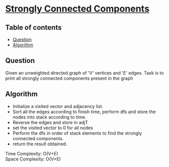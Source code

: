 # [Strongly Connected Components](https://www.codingninjas.com/studio/problems/strongly-connected-components-tarjan-s-algorithm_8230789?challengeSlug=striver-sde-challenge&leftPanelTab=0)

## Table of contents

- [Question](#question)
- [Algorithm](#algorithm)

## Question
Given an unweighted directed graph of 'V' vertices and 'E' edges. Task is to print all strongly connected components present in the graph

## Algorithm
- Initialize a visited vector and adjacency list.
- Sort all the edges according to finish time, perform dfs and store the nodes into stack according to time.
- Reverse the edges and store in adjT
- set the visited vector to 0 for all nodes
- Perform the dfs in order of stack elements to find the strongly connected components.
- return the result obtained.

Time Complexity: O(V+E) </br>
Space Complexity: O(V+E)
